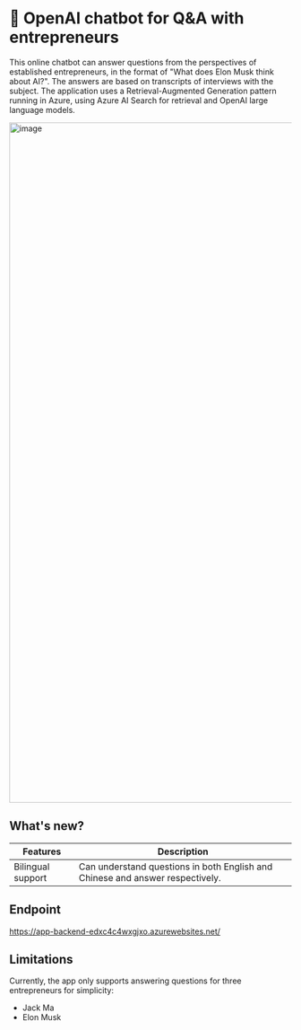 # 🤖 OpenAI chatbot for Q&A with entrepreneurs

This online chatbot can answer questions from the perspectives of established entrepreneurs, in the format of "What does Elon Musk think about AI?". The answers are based on transcripts of interviews with the subject. The application uses a Retrieval-Augmented Generation pattern running in Azure, using Azure AI Search for retrieval and OpenAI large language models.

<img width="1213" alt="image" src="https://github.com/AshleyZhao/ai-rag-entrepreneur-qa/assets/22757766/038ea278-ca7d-4d2c-ae3a-b0cbcdbac282">


## What's new?

| Features | Description |
| -- | -- |
| Bilingual support | Can understand questions in both English and Chinese and answer respectively. |

## Endpoint

https://app-backend-edxc4c4wxgjxo.azurewebsites.net/

## Limitations

Currently, the app only supports answering questions for three entrepreneurs for simplicity:
- Jack Ma
- Elon Musk
